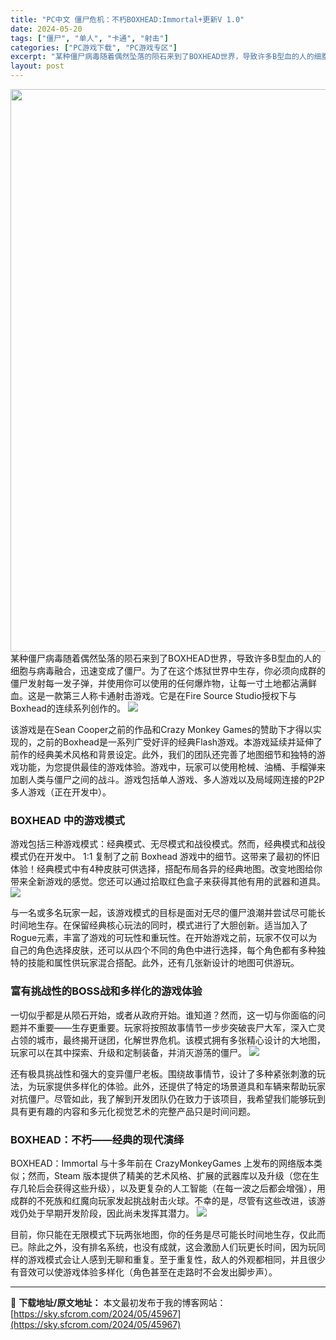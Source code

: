 ```yaml
---
title: "PC中文 僵尸危机：不朽BOXHEAD:Immortal+更新V 1.0"
date: 2024-05-20
tags: ["僵尸", "单人", "卡通", "射击"]
categories: ["PC游戏下载", "PC游戏专区"]
excerpt: "某种僵尸病毒随着偶然坠落的陨石来到了BOXHEAD世界，导致许多B型血的人的细胞与病毒融合，迅速变成了僵尸。为了在这个炼狱世界中生存，你必须向成群的僵尸发射每一发子弹，并使用你可以使用的任何爆炸物，让每一寸土地都沾满鲜血。这是一款第三人称卡通射击游戏。它是在Fire Source Studio授权下&hellip;"
layout: post
---
```


<img class="aligncenter size-full wp-image-45968" src="https://sky.sfcrom.com/wp-content/uploads/2024/05/2024052012030443.webp" alt="" width="600" height="900" />
某种僵尸病毒随着偶然坠落的陨石来到了BOXHEAD世界，导致许多B型血的人的细胞与病毒融合，迅速变成了僵尸。为了在这个炼狱世界中生存，你必须向成群的僵尸发射每一发子弹，并使用你可以使用的任何爆炸物，让每一寸土地都沾满鲜血。这是一款第三人称卡通射击游戏。它是在Fire Source Studio授权下与Boxhead的连续系列创作的。

<img src="https://sky.sfcrom.com/wp-content/uploads/2024/05/20240520200457-30564.jpeg" />

<span>该游戏是在Sean Cooper之前的作品和Crazy Monkey Games的赞助下才得以实现的，之前的Boxhead是一系列广受好评的经典Flash游戏。本游戏延续并延伸了前作的经典美术风格和背景设定。此外，我们的团队还完善了地图细节和独特的游戏功能，为您提供最佳的游戏体验。游戏中，玩家可以使用枪械、油桶、手榴弹来加剧人类与僵尸之间的战斗。游戏包括单人游戏、多人游戏以及局域网连接的P2P多人游戏（正在开发中）。</span>
<h3><span>BOXHEAD 中的游戏模式</span></h3>
<span>游戏包括三种游戏模式：经典模式、无尽模式和战役模式。然而，经典模式和战役模式仍在开发中。 1:1 复制了之前 Boxhead 游戏中的细节。这带来了最初的怀旧体验！经典模式中有4种皮肤可供选择，搭配布局各异的经典地图。改变地图给你带来全新游戏的感觉。您还可以通过拾取红色盒子来获得其他有用的武器和道具。</span>

<img src="https://sky.sfcrom.com/wp-content/uploads/2024/05/20240520200458-40b33.jpeg" />

<span>与一名或多名玩家一起，该游戏模式的目标是面对无尽的僵尸浪潮并尝试尽可能长时间地生存。在保留经典核心玩法的同时，模式进行了大胆创新。适当加入了Rogue元素，丰富了游戏的可玩性和重玩性。在开始游戏之前，玩家不仅可以为自己的角色选择皮肤，还可以从四个不同的角色中进行选择，每个角色都有多种独特的技能和属性供玩家混合搭配。此外，还有几张新设计的地图可供游玩。</span>
<h3><span>富有挑战性的BOSS战和多样化的游戏体验</span></h3>
<span>一切似乎都是从陨石开始，或者从政府开始。谁知道？然而，这一切与你面临的问题并不重要——生存更重要。玩家将按照故事情节一步步突破丧尸大军，深入亡灵占领的城市，最终揭开谜团，化解世界危机。该模式拥有多张精心设计的大地图，玩家可以在其中探索、升级和定制装备，并消灭游荡的僵尸。</span>

<img src="https://sky.sfcrom.com/wp-content/uploads/2024/05/20240520200459-dd190.jpeg" />

<span>还有极具挑战性和强大的变异僵尸老板。围绕故事情节，设计了多种紧张刺激的玩法，为玩家提供多样化的体验。此外，还提供了特定的场景道具和车辆来帮助玩家对抗僵尸。尽管如此，我了解到开发团队仍在致力于该项目，我希望我们能够玩到具有更有趣的内容和多元化视觉艺术的完整产品只是时间问题。</span>
<h3><span>BOXHEAD：不朽——经典的现代演绎</span></h3>
<span>BOXHEAD：Immortal 与十多年前在 CrazyMonkeyGames 上发布的网络版本类似；然而，Steam 版本提供了精美的艺术风格、扩展的武器库以及升级（您在生存几轮后会获得这些升级），以及更复杂的人工智能（在每一波之后都会增强），用成群的不死族和红魔向玩家发起挑战射击火球。不幸的是，尽管有这些改进，该游戏仍处于早期开发阶段，因此尚未发挥其潜力。</span>

<img src="https://sky.sfcrom.com/wp-content/uploads/2024/05/20240520200459-ef79f.jpeg" />

目前，你只能在无限模式下玩两张地图，你的任务是尽可能长时间地生存，仅此而已。除此之外，没有排名系统，也没有成就，这会激励人们玩更长时间，因为玩同样的游戏模式会让人感到无聊和重复。至于重复性，敌人的外观都相同，并且很少有音效可以使游戏体验多样化（角色甚至在走路时不会发出脚步声）。

---
📖 **下载地址/原文地址：** 本文最初发布于我的博客网站：[https://sky.sfcrom.com/2024/05/45967](https://sky.sfcrom.com/2024/05/45967)
